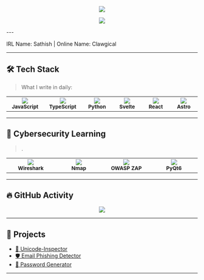 <p align="center">
  <img src="https://capsule-render.vercel.app/api?type=waving&height=302&color=gradient&text=Hi%20%20I'm%20Sathish&reversal=true"/>
</p>

<p align="center">
  <img src="https://readme-typing-svg.demolab.com?font=Fira+Code&pause=1000&color=FFFFFF&center=true&vCenter=true&width=435&lines=15yo+Full+Stack+Developer" />
</p>
---

IRL Name: Sathish | Online Name: Clawgical

---

## 🛠️ Tech Stack  

> What I write in daily:

<div align="center">

<table>
  <tr>
    <td align="center" width="120">
      <img src="https://img.shields.io/badge/JavaScript-000000?style=for-the-badge&logo=javascript&logoColor=F7DF1E"/><br/>
      <sub><b>JavaScript</b></sub>
    </td>
    <td align="center" width="120">
      <img src="https://img.shields.io/badge/TypeScript-000000?style=for-the-badge&logo=typescript&logoColor=3178C6"/><br/>
      <sub><b>TypeScript</b></sub>
    </td>
    <td align="center" width="120">
      <img src="https://img.shields.io/badge/Python-000000?style=for-the-badge&logo=python&logoColor=blue"/><br/>
      <sub><b>Python</b></sub>
    </td>
    <td align="center" width="120">
      <img src="https://img.shields.io/badge/Svelte-000000?style=for-the-badge&logo=svelte&logoColor=FF3E00"/><br/>
      <sub><b>Svelte</b></sub>
    </td>
    <td align="center" width="120">
      <img src="https://img.shields.io/badge/React-000000?style=for-the-badge&logo=react&logoColor=61DAFB"/><br/>
      <sub><b>React</b></sub>
    </td>
    <td align="center" width="120">
      <img src="https://img.shields.io/badge/Astro-000000?style=for-the-badge&logo=astro&logoColor=white"/><br/>
      <sub><b>Astro</b></sub>
    </td>
  </tr>
</table>

</div>

---

## 🧠 Cybersecurity Learning

> . 

<div align="center">

<table>
  <tr>
    <td align="center" width="120">
      <img src="https://img.shields.io/badge/Wireshark-000000?style=for-the-badge&logo=wireshark&logoColor=white"/><br/>
      <sub><b>Wireshark</b></sub>
    </td>
    <td align="center" width="120">
      <img src="https://img.shields.io/badge/Nmap-000000?style=for-the-badge&logo=linux&logoColor=white"/><br/>
      <sub><b>Nmap</b></sub>
    </td>
    <td align="center" width="120">
      <img src="https://img.shields.io/badge/OWASP%20ZAP-000000?style=for-the-badge&logo=OWASP&logoColor=white"/><br/>
      <sub><b>OWASP ZAP</b></sub>
    </td>
    <td align="center" width="120">
      <img src="https://img.shields.io/badge/PyQt6-000000?style=for-the-badge&logo=qt&logoColor=41CD52"/><br/>
      <sub><b>PyQt6</b></sub>
    </td>
  </tr>
</table>

</div>

---

## 🔥 GitHub Activity

<p align="center">
  <img src="https://github-readme-streak-stats.herokuapp.com/?user=ctrlbandit&theme=radical" />
</p>

---

## 📂 Projects

- [🔡 Unicode-Inspector](https://github.com/ctrlbandit/unicode-inspector)  
- [🛡️ Email Phishing Detector](https://phish-detector-omega.vercel.app)  
- [🔐 Password Generator](https://github.com/ctrlbandit/password-manager-pro)

---

